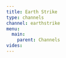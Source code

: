 ```yaml
---
title: Earth Strike
type: channels
channel: earthstrike
menu:
  main:
    parent: Channels
vides:
---
```

